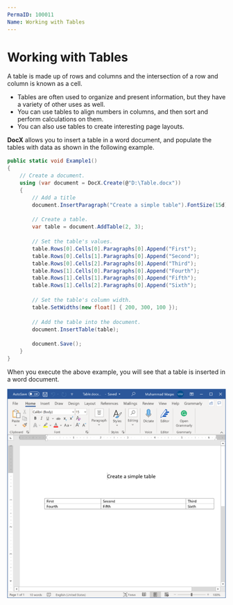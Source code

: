 ```yaml
---
PermaID: 100011
Name: Working with Tables
---
```


# Working with Tables

A table is made up of rows and columns and the intersection of a row and column is known as a cell. 

 - Tables are often used to organize and present information, but they have a variety of other uses as well. 
 - You can use tables to align numbers in columns, and then sort and perform calculations on them. 
 - You can also use tables to create interesting page layouts.

**DocX** allows you to insert a table in a word document, and populate the tables with data as shown in the following example.

```csharp
public static void Example1()
{
    // Create a document.
    using (var document = DocX.Create(@"D:\Table.docx"))
    {
        // Add a title
        document.InsertParagraph("Create a simple table").FontSize(15d).SpacingAfter(50d).Alignment = Alignment.center;

        // Create a table.
        var table = document.AddTable(2, 3);

        // Set the table's values.
        table.Rows[0].Cells[0].Paragraphs[0].Append("First");
        table.Rows[0].Cells[1].Paragraphs[0].Append("Second");
        table.Rows[0].Cells[2].Paragraphs[0].Append("Third");
        table.Rows[1].Cells[0].Paragraphs[0].Append("Fourth");
        table.Rows[1].Cells[1].Paragraphs[0].Append("Fifth");
        table.Rows[1].Cells[2].Paragraphs[0].Append("Sixth");

        // Set the table's column width.
        table.SetWidths(new float[] { 200, 300, 100 });

        // Add the table into the document.
        document.InsertTable(table);

        document.Save();
    }
}
```

When you execute the above example, you will see that a table is inserted in a word document.

<img src="images/word-16.png" alt="table inserted"> 